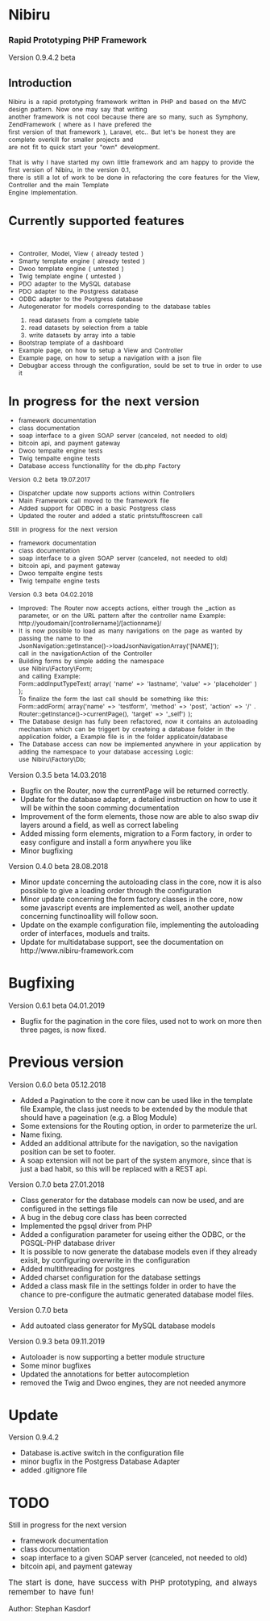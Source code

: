 # Nibiru 
### Rapid Prototyping PHP Framework
Version 0.9.4.2 beta
## Introduction

<div style="word-spacing: 2px; letter-spacing: 0.1px; font-size: 12px; margin-bottom: 15px;">Nibiru is a rapid prototyping framework written in PHP and based on the MVC design pattern. Now one may say that writing <br>
another framework is not cool because there are so many, such as Symphony, ZendFramework ( where as I have prefered the<br>
first version of that framework ), Laravel, etc.. But let's be honest they are complete overkill for smaller projects and<br>
are not fit to quick start your "own" development.</div>

<div style="word-spacing: 2px; letter-spacing: 0.1px; font-size: 12px; margin-bottom: 15px;">That is why I have started my own little framework and am happy to provide the first version of Nibiru, in the version 0.1,<br>
there is still a lot of work to be done in refactoring the core features for the View, Controller and the main Template<br>
Engine Implementation.</div>

<div style="word-spacing: 2px; letter-spacing: 0.1px; font-size: 12px; margin-bottom: 15px;">
<h1>Currently supported features</h1><br>
<ul>
<li>Controller, Model, View ( already tested )</li>
<li>Smarty template engine ( already tested )</li>
<li>Dwoo template engine ( untested )</li>
<li>Twig template engine ( untested )</li>
<li>PDO adapter to the MySQL database</li>
<li>PDO adapter to the Postgress database</li>
<li>ODBC adapter to the Postgress database</li>
<li>Autogenerator for models corresponding to the database tables</li>
<ol>
<li>read datasets from a complete table</li>
<li>read datasets by selection from a table</li>
<li>write datasets by array into a table</li>
</ol>
<li>Bootstrap template of a dashboard</li>
<li>Example page, on how to setup a View and Controller</li>
<li>Example page, on how to setup a navigation with a json file</li>
<li>Debugbar access through the configuration, sould be set to true in order to use it</li>
</ul>
<h1>In progress for the next version</h1>
<ul>
<li>framework documentation</li>
<li>class documentation</li>
<li>soap interface to a given SOAP server (canceled, not needed to old)</li>
<li>bitcoin api, and payment gateway</li>
<li>Dwoo tempalte engine tests</li>
<li>Twig tempalte engine tests</li>
<li>Database access functionallity for the db.php Factory</li>
</ul>

<p>Version 0.2 beta 19.07.2017</p>
<ul>
    <li>Dispatcher update now supports actions within Controllers</li>
    <li>Main Framework call moved to the framework file</li>
    <li>Added support for ODBC in a basic Postgress class</li>
    <li>Updated the router and added a static printstufftoscreen call</li>
</ul>
<p>Still in progress for the next version</p>
<ul>
<li>framework documentation</li>
<li>class documentation</li>
<li>soap interface to a given SOAP server (canceled, not needed to old)</li>
<li>bitcoin api, and payment gateway</li>
<li>Dwoo tempalte engine tests</li>
<li>Twig tempalte engine tests</li>
</ul>

<p>Version 0.3 beta 04.02.2018</p>
<ul>
<li>Improved: The Router now accepts actions, either trough the _action as parameter, or on the URL pattern after the controller name Example: http://youdomain/[controllername]/[actionname]/</li>
<li>It is now possible to load as many navigations on the page as wanted by passing the name to the <br>JsonNavigation::getInstance()->loadJsonNavigationArray('[NAME]'); <br>call in the navigationAction of the Controller</li>
<li>Building forms by simple adding the namespace<br> use Nibiru\Factory\Form; <br>and calling Example:<br> Form::addInputTypeText( array( 'name' => 'lastname', 'value' => 'placeholder' ) );<br> To finalize the form the last call should be something like this:<br>Form::addForm( array('name' => 'testform', 'method' => 'post', 'action' => '/' . Router::getInstance()->currentPage(), 'target' => '_self') );</li>
<li>The Database design has fully been refactored, now it contains an autoloading mechanism which can be triggert by createing a database folder in the application folder, a Example file is in the folder applicatoin/database</li>
<li>The Database access can now be implemented anywhere in your application by adding the namespace to your database accessing Logic:<br>use Nibiru\Factory\Db;</li>
</ul>
</div>
<p>Version 0.3.5 beta 14.03.2018</p>
<ul>
<li>Bugfix on the Router, now the currentPage will be returned correctly.</li>
<li>Update for the database adapter, a detailed instruction on how to use it will be within the soon comming documentation</li>
<li>Improvement of the form elements, those now are able to also swap div layers around a field, as well as correct labeling</li>
<li>Added missing form elements, migration to a Form factory, in order to easy configure and install a form anywhere you like</li>
<li>Minor bugfixing</li>
</ul>

<p>Version 0.4.0 beta 28.08.2018</p>
<ul>
<li>Minor update concerning the autoloading class in the core, now it is also possible to give a loading order through the configuration</li>
<li>Minor update concerning the form factory classes in the core, now some javascript events are implemented as well, another update concerning functinoallity will follow soon.</li>
<li>Update on the example configuration file, implementing the autoloading order of interfaces, moduels and traits.</li>
<li>Update for multidatabase support, see the documentation on http://www.nibiru-framework.com</li>
</ul>

<h1>Bugfixing</h1>
<p>Version 0.6.1 beta 04.01.2019</p>
<ul>
<li>Bugfix for the pagination in the core files, used not to work on more then three pages, is now fixed.</li>
</ul>

<h1>Previous version</h1>
<p>Version 0.6.0 beta 05.12.2018</p>
<ul>
<li>Added a Pagination to the core it now can be used like in the template file Example, the class just needs to be extended by the module that should have a pageination (e.g. a Blog Module)</li>
<li>Some extensions for the Routing option, in order to parmeterize the url.</li>
<li>Name fixing.</li>
<li>Added an additional attribute for the navigation, so the navigation position can be set to footer.</li>
<li>A soap extension will not be part of the system anymore, since that is just a bad habit, so this will be replaced with a REST api.</li>
</ul>

<p>Version 0.7.0 beta 27.01.2018</p>
<ul>
<li>Class generator for the database models can now be used, and are configured in the settings file</li>
<li>A bug in the debug core class has been corrected</li>
<li>Implemented the pgsql driver from PHP</li>
<li>Added a configuration parameter for useing either the ODBC, or the PGSQL-PHP database driver</li>
<li>It is possible to now generate the database models even if they already exisit, by configuring overwrite in the configuration</li>
<li>Added multithreading for postgres</li>
<li>Added charset configuration for the database settings</li>
<li>Added a class mask file in the settings folder in order to have the chance to pre-configure the autmatic generated database model files.</li>
</ul>

<p>Version 0.7.0 beta</p>
<ul>
<li>Add autoated class generator for MySQL database models</li>
</ul>

<p>Version 0.9.3 beta 09.11.2019</p>
<ul>
    <li>Autoloader is now supporting a better module structure</li>
    <li>Some minor bugfixes</li>
    <li>Updated the annotations for better autocompletion</li>
    <li>removed the Twig and Dwoo engines, they are not needed anymore</li>
</ul>
<h1>Update</h1>
<p>Version 0.9.4.2</p>
<ul>
    <li>Database is.active switch in the configuration file</li>
    <li>minor bugfix in the Postgress Database Adapter</li>
    <li>added .gitignore file</li>
</ul>
<h1>TODO</h1>
<p>Still in progress for the next version</p>
<ul>
<li>framework documentation</li>
<li>class documentation</li>
<li>soap interface to a given SOAP server (canceled, not needed to old)</li>
<li>bitcoin api, and payment gateway</li>
</ul>

<div style="word-spacing: 2px; letter-spacing: 0.1px; font-size: 15px; margin-bottom: 15px;">The start is done, have success with PHP prototyping, and always remember to have fun!</div>
Author: Stephan Kasdorf<br><br>
